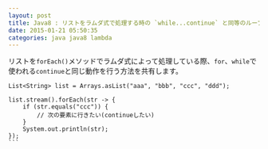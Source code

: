 ```yaml
---
layout: post
title: Java8 : リストをラムダ式で処理する時の `while...continue` と同等のループ制御
date: 2015-01-21 05:50:35
categories: java java8 lambda
---
```

<p>リストを<code>forEach()</code>メソッドでラムダ式によって処理している際、<code>for</code>、<code>while</code>で使われる<code>continue</code>と同じ動作を行う方法を共有します。</p>

<pre class="lang-java prettyprint-override"><code>List&lt;String&gt; list = Arrays.asList("aaa", "bbb", "ccc", "ddd");

list.stream().forEach(str -&gt; {
    if (str.equals("ccc")) {
        // 次の要素に行きたい(continueしたい)
    }
    System.out.println(str);
});
```
